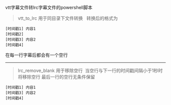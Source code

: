 vtt字幕文件转lrc字幕文件的powershell脚本            
> vtt_to_lrc 用于同目录下文件转换  
转换后的格式为 
```lrc 
[时间戳1] 内容1   
[时间戳2] 
[时间戳3] 内容2 
[时间戳4] 
```
在每一行字幕后都会有一个空行                   

---

> lrc_remove_blank 用于移除空行 
> 当空行与下一行的时间戳间隔小于1秒时将移除空行
> 最后一行的空行无条件保留
```lrc 
[时间戳1] 内容1
[时间戳3] 内容2
[时间戳4] 
```
